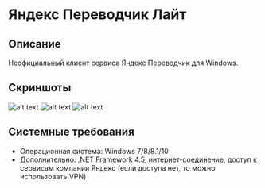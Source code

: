 # Яндекс Переводчик Лайт
## Описание
Неофициальный клиент сервиса Яндекс Переводчик для Windows.
## Скриншоты
![alt text](https://i.imgur.com/CTNwKbV.png) ![alt text](https://i.imgur.com/UYCxI9W.png)  ![alt text](https://i.imgur.com/rQTKvmv.png) 
## Системные требования
* Операционная система: Windows 7/8/8.1/10
* Дополнительно: [.NET Framework 4.5](https://www.microsoft.com/ru-ru/download/details.aspx?id=30653), интернет-соединение, доступ к сервисам компании Яндекс (если доступа нет, то можно использовать VPN)

